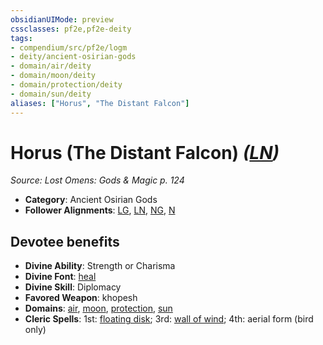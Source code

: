 ```yaml
---
obsidianUIMode: preview
cssclasses: pf2e,pf2e-deity
tags:
- compendium/src/pf2e/logm
- deity/ancient-osirian-gods
- domain/air/deity
- domain/moon/deity
- domain/protection/deity
- domain/sun/deity
aliases: ["Horus", "The Distant Falcon"]
---
```

# Horus (The Distant Falcon) *([LN](rules/traits/ln-b1.md "Lawful Neutral Alignment Trait"))*  
*Source: Lost Omens: Gods & Magic p. 124*  

- **Category**: Ancient Osirian Gods
- **Follower Alignments**: [LG](rules/traits/lg-b1.md "Lawful Good Alignment Trait"), [LN](rules/traits/ln-b1.md "Lawful Neutral Alignment Trait"), [NG](rules/traits/ng-b1.md "Neutral Good Alignment Trait"), [N](rules/traits/n-b1.md "Neutral Alignment Trait")

## Devotee benefits

- **Divine Ability**: Strength or Charisma
- **Divine Font**: [heal](compendium/spells/heal.md)
- **Divine Skill**: Diplomacy
- **Favored Weapon**: khopesh
- **Domains**: [air](compendium/setting/domains.md#Air), [moon](compendium/setting/domains.md#Moon), [protection](compendium/setting/domains.md#Protection), [sun](compendium/setting/domains.md#Sun)
- **Cleric Spells**: 1st: [floating disk](compendium/spells/floating-disk.md); 3rd: [wall of wind](compendium/spells/wall-of-wind.md); 4th: aerial form (bird only)